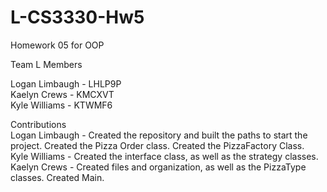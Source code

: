 # L-CS3330-Hw5
Homework 05 for OOP

Team L Members<br /> 

Logan Limbaugh - LHLP9P<br /> 
Kaelyn Crews - KMCXVT<br /> 
Kyle Williams - KTWMF6<br /> 

Contributions<br /> 
Logan Limbaugh - Created the repository and built the paths to start the project. Created the Pizza Order class. Created the PizzaFactory Class.<br /> 
Kyle Williams - Created the interface class, as well as the strategy classes.<br /> 
Kaelyn Crews - Created files and organization, as well as the PizzaType classes. Created Main.<br /> 
